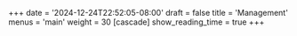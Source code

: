 +++
date = '2024-12-24T22:52:05-08:00'
draft = false
title = 'Management'
menus = 'main'
weight = 30
[cascade]
  show_reading_time = true
+++
